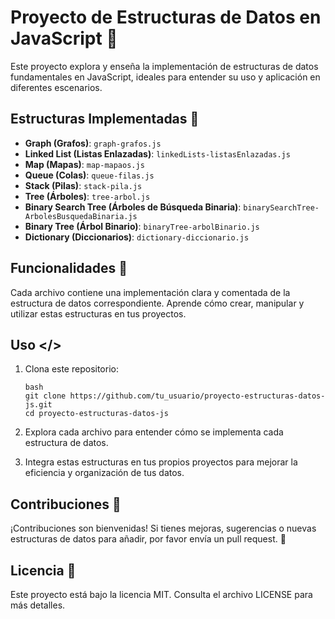 # Proyecto de Estructuras de Datos en JavaScript 🌟

Este proyecto explora y enseña la implementación de estructuras de datos fundamentales en JavaScript, ideales para entender su uso y aplicación en diferentes escenarios.

## Estructuras Implementadas 🧃

- **Graph (Grafos)**: `graph-grafos.js`
- **Linked List (Listas Enlazadas)**: `linkedLists-listasEnlazadas.js`
- **Map (Mapas)**: `map-mapaos.js`
- **Queue (Colas)**: `queue-filas.js`
- **Stack (Pilas)**: `stack-pila.js`
- **Tree (Árboles)**: `tree-arbol.js`
- **Binary Search Tree (Árboles de Búsqueda Binaria)**: `binarySearchTree-ArbolesBusquedaBinaria.js`
- **Binary Tree (Árbol Binario)**: `binaryTree-arbolBinario.js`
- **Dictionary (Diccionarios)**: `dictionary-diccionario.js`

## Funcionalidades 🎢

Cada archivo contiene una implementación clara y comentada de la estructura de datos correspondiente. Aprende cómo crear, manipular y utilizar estas estructuras en tus proyectos.

## Uso </>

1. Clona este repositorio:

       bash
       git clone https://github.com/tu_usuario/proyecto-estructuras-datos-js.git
       cd proyecto-estructuras-datos-js
   
3. Explora cada archivo para entender cómo se implementa cada estructura de datos.
4. Integra estas estructuras en tus propios proyectos para mejorar la eficiencia y organización de tus datos.



## Contribuciones 🤝
¡Contribuciones son bienvenidas! Si tienes mejoras, sugerencias o nuevas estructuras de datos para añadir, por favor envía un pull request. 🤝

## Licencia 🪪
Este proyecto está bajo la licencia MIT. Consulta el archivo LICENSE para más detalles.

